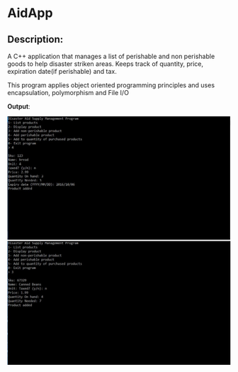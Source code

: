 # AidApp

## Description:

A C++ application that manages a list of perishable and non perishable goods to help disaster striken areas. Keeps track of quantity, price, expiration date(if perishable) 
and tax.

This program applies object oriented programming principles and uses encapsulation, polymorphism and File I/O

**Output**:

![sample output](./Images/SampleOutput.JPG "Sample Output")
![sample output](./Images/SampleOutput2.JPG "Sample Output")